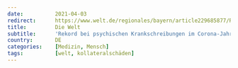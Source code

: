```yaml
---
date:          2021-04-03
redirect:      https://www.welt.de/regionales/bayern/article229685877/Rekord-bei-psychischen-Krankschreibungen-im-Corona-Jahr-2020.html
title:         Die Welt
subtitle:      'Rekord bei psychischen Krankschreibungen im Corona-Jahr 2020'
country:       DE
categories:    [Medizin, Mensch]
tags:          [welt, kollateralschäden]
---
```

